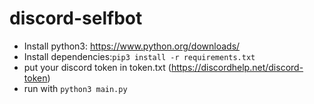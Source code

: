# discord-selfbot
- Install python3: https://www.python.org/downloads/
- Install dependencies:```pip3 install -r requirements.txt```
- put your discord token in token.txt (https://discordhelp.net/discord-token)
- run with ```python3 main.py```
